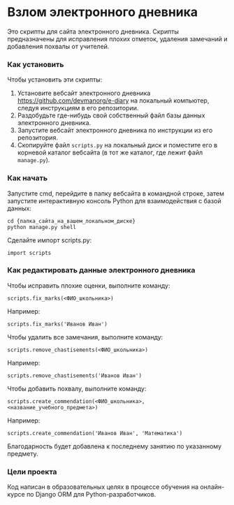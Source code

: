 # Взлом электронного дневника

Это скрипты для сайта электронного дневника. Скрипты предназначены для исправления плохих отметок, удаления замечаний и добавления похвалы от учителей.

### Как установить

Чтобы установить эти скрипты:
1. Установите вебсайт электронного дневника https://github.com/devmanorg/e-diary на локальный компьютер, следуя инструкциям в его репозитории.
2. Раздобудьте где-нибудь свой собственный файл базы данных электронного дневника.
3. Запустите вебсайт электронного дневника по инструкции из его репозитория.
4. Скопируйте файл `scripts.py` на локальный диск и поместите его в корневой каталог вебсайта (в тот же каталог, где лежит файл `manage.py`).

### Как начать

Запустите cmd, перейдите в папку вебсайта в командной строке, затем запустите интерактивную консоль Python для взаимодействия с базой данных:
```
cd {папка_сайта_на_вашем_локальном_диске}
python manage.py shell
```

Сделайте импорт scripts.py:
```
import scripts
```

### Как редактировать данные электронного дневника

Чтобы исправить плохие оценки, выполните команду:
```
scripts.fix_marks(<ФИО_школьника>)
```
Например:
```
scripts.fix_marks('Иванов Иван')
```

Чтобы удалить все замечания, выполните команду:
```
scripts.remove_chastisements(<ФИО_школьника>)
```
Например:
```
scripts.remove_chastisements('Иванов Иван')
```

Чтобы добавить похвалу, выполните команду:
```
scripts.create_commendation(<ФИО_школьника>, <название_учебного_предмета>)
```
Например:
```
scripts.create_commendation('Иванов Иван', 'Математика')
```
Благодарность будет добавлена ​​к последнему занятию по указанному предмету.


### Цели проекта

Код написан в образовательных целях в процессе обучения на онлайн-курсе по Django ORM для Python-разработчиков.